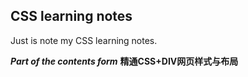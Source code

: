## CSS learning notes
Just is note my CSS learning notes.

***Part of the contents form*** **精通CSS+DIV网页样式与布局**
